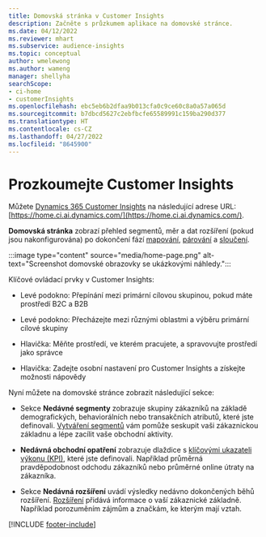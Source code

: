 ```yaml
---
title: Domovská stránka v Customer Insights
description: Začněte s průzkumem aplikace na domovské stránce.
ms.date: 04/12/2022
ms.reviewer: mhart
ms.subservice: audience-insights
ms.topic: conceptual
author: wmelewong
ms.author: wameng
manager: shellyha
searchScope:
- ci-home
- customerInsights
ms.openlocfilehash: ebc5eb6b2dfaa9b013cfa0c9ce60c8a0a57a065d
ms.sourcegitcommit: b7dbcd5627c2ebfbcfe65589991c159ba290d377
ms.translationtype: HT
ms.contentlocale: cs-CZ
ms.lasthandoff: 04/27/2022
ms.locfileid: "8645900"
---
```

# <a name="explore-customer-insights"></a>Prozkoumejte Customer Insights

Můžete [Dynamics 365 Customer Insights](https://home.ci.ai.dynamics.com/) na následující adrese URL: [https://home.ci.ai.dynamics.com/](https://home.ci.ai.dynamics.com/).

**Domovská stránka** zobrazí přehled segmentů, měr a dat rozšíření (pokud jsou nakonfigurována) po dokončení fází [mapování](map-entities.md), [párování](match-entities.md) a [sloučení](merge-entities.md).

:::image type="content" source="media/home-page.png" alt-text="Screenshot domovské obrazovky se ukázkovými náhledy.":::

Klíčové ovládací prvky v Customer Insights:

- Levé podokno: Přepínání mezi primární cílovou skupinou, pokud máte prostředí B2C a B2B

- Levé podokno: Přecházejte mezi různými oblastmi a výběru primární cílové skupiny

- Hlavička: Měňte prostředí, ve kterém pracujete, a spravovujte prostředí jako správce

- Hlavička: Zadejte osobní nastavení pro Customer Insights a získejte možnosti nápovědy

Nyní můžete na domovské stránce zobrazit následující sekce:

- Sekce **Nedávné segmenty** zobrazuje skupiny zákazníků na základě demografických, behaviorálních nebo transakčních atributů, které jste definovali. [Vytváření segmentů](segments.md) vám pomůže seskupit vaši zákaznickou základnu a lépe zacílit vaše obchodní aktivity.

- **Nedávná obchodní opatření** zobrazuje dlaždice s [klíčovými ukazateli výkonu (KPI)](measures.md), které jste definovali. Například průměrná pravděpodobnost odchodu zákazníků nebo průměrné online útraty na zákazníka.

- Sekce **Nedávná rozšíření** uvádí výsledky nedávno dokončených běhů rozšíření. [Rozšíření](enrichment-hub.md) přidává informace o vaší zákaznické základně. Například porozuměním zájmům a značkám, ke kterým mají vztah.


[!INCLUDE [footer-include](includes/footer-banner.md)]

